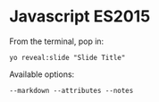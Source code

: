 
# Javascript ES2015

From the terminal, pop in:

  ```yo reveal:slide "Slide Title"```

Available options:

 ```--markdown --attributes --notes```
